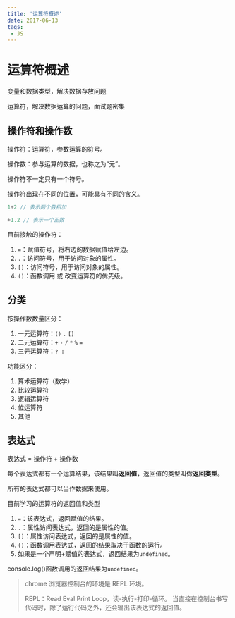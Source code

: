 ```yaml
---
title: '运算符概述'
date: 2017-06-13
tags:
 - JS
---
```


# 运算符概述

变量和数据类型，解决数据存放问题

运算符，解决数据运算的问题，面试题密集

## 操作符和操作数

操作符：运算符，参数运算的符号。

操作数：参与运算的数据，也称之为“元”。

操作符不一定只有一个符号。

操作符出现在不同的位置，可能具有不同的含义。

```js
1+2 // 表示两个数相加

+1.2 // 表示一个正数
```

目前接触的操作符：

1. `=`：赋值符号，将右边的数据赋值给左边。
2. `.`：访问符号，用于访问对象的属性。
3. `[]`：访问符号，用于访问对象的属性。
4. `()`：函数调用 或 改变运算符的优先级。

## 分类

按操作数数量区分：

1. 一元运算符：`()` `.` `[]`
2. 二元运算符：`+` `-` `/` `*` `%` `=`
3. 三元运算符：`? :`

功能区分：

1. 算术运算符（数学）
2. 比较运算符
3. 逻辑运算符
4. 位运算符
5. 其他

## 表达式

表达式 = 操作符 + 操作数

每个表达式都有一个运算结果，该结果叫**返回值**，返回值的类型叫做**返回类型**。

所有的表达式都可以当作数据来使用。

目前学习的运算符的返回值和类型

1. `=`：该表达式，返回赋值的结果。
2. `.`：属性访问表达式，返回的是属性的值。
3. `[]`：属性访问表达式，返回的是属性的值。
4. `()`：函数调用表达式，返回的结果取决于函数的运行。
5. 如果是一个声明+赋值的表达式，返回结果为`undefined`。

console.log()函数调用的返回结果为`undefined`。

> chrome 浏览器控制台的环境是 REPL 环境。
>
> REPL：Read Eval Print Loop，读-执行-打印-循环。
> 当直接在控制台书写代码时，除了运行代码之外，还会输出该表达式的返回值。
